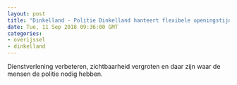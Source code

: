 ```yaml
---
layout: post
title: "Dinkelland - Politie Dinkelland hanteert flexibele openingstijden"
date: Tue, 11 Sep 2018 09:36:00 GMT
categories: 
- overijssel 
- dinkelland 
---
```


Dienstverlening verbeteren, zichtbaarheid vergroten en daar zijn waar de mensen de politie nodig hebben.
